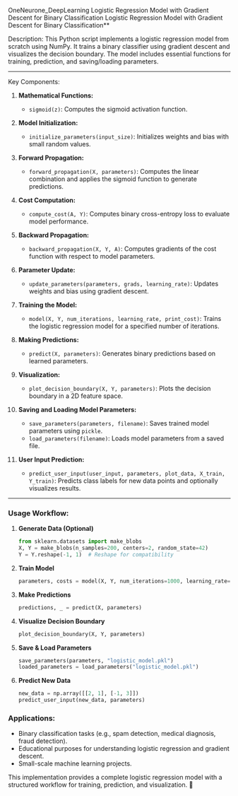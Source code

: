 OneNeurone_DeepLearning
Logistic Regression Model with Gradient Descent for Binary Classification
Logistic Regression Model with Gradient Descent for Binary Classification**  

Description:
This Python script implements a logistic regression model from scratch using NumPy. It trains a binary classifier using gradient descent and visualizes the decision boundary. The model includes essential functions for training, prediction, and saving/loading parameters.

---

Key Components:

1. **Mathematical Functions:**
   - `sigmoid(z)`: Computes the sigmoid activation function.

2. **Model Initialization:**
   - `initialize_parameters(input_size)`: Initializes weights and bias with small random values.

3. **Forward Propagation:**
   - `forward_propagation(X, parameters)`: Computes the linear combination and applies the sigmoid function to generate predictions.

4. **Cost Computation:**
   - `compute_cost(A, Y)`: Computes binary cross-entropy loss to evaluate model performance.

5. **Backward Propagation:**
   - `backward_propagation(X, Y, A)`: Computes gradients of the cost function with respect to model parameters.

6. **Parameter Update:**
   - `update_parameters(parameters, grads, learning_rate)`: Updates weights and bias using gradient descent.

7. **Training the Model:**
   - `model(X, Y, num_iterations, learning_rate, print_cost)`: Trains the logistic regression model for a specified number of iterations.

8. **Making Predictions:**
   - `predict(X, parameters)`: Generates binary predictions based on learned parameters.

9. **Visualization:**
   - `plot_decision_boundary(X, Y, parameters)`: Plots the decision boundary in a 2D feature space.

10. **Saving and Loading Model Parameters:**
    - `save_parameters(parameters, filename)`: Saves trained model parameters using `pickle`.
    - `load_parameters(filename)`: Loads model parameters from a saved file.

11. **User Input Prediction:**
    - `predict_user_input(user_input, parameters, plot_data, X_train, Y_train)`: Predicts class labels for new data points and optionally visualizes results.

---

### **Usage Workflow:**
1. **Generate Data (Optional)**
   ```python
   from sklearn.datasets import make_blobs
   X, Y = make_blobs(n_samples=200, centers=2, random_state=42)
   Y = Y.reshape(-1, 1)  # Reshape for compatibility
   ```

2. **Train Model**
   ```python
   parameters, costs = model(X, Y, num_iterations=1000, learning_rate=0.1, print_cost=True)
   ```

3. **Make Predictions**
   ```python
   predictions, _ = predict(X, parameters)
   ```

4. **Visualize Decision Boundary**
   ```python
   plot_decision_boundary(X, Y, parameters)
   ```

5. **Save & Load Parameters**
   ```python
   save_parameters(parameters, "logistic_model.pkl")
   loaded_parameters = load_parameters("logistic_model.pkl")
   ```

6. **Predict New Data**
   ```python
   new_data = np.array([[2, 1], [-1, 3]])
   predict_user_input(new_data, parameters)
   ```

### **Applications:**
- Binary classification tasks (e.g., spam detection, medical diagnosis, fraud detection).
- Educational purposes for understanding logistic regression and gradient descent.
- Small-scale machine learning projects.

This implementation provides a complete logistic regression model with a structured workflow for training, prediction, and visualization. 🚀
